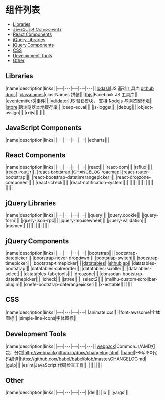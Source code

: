 # 组件列表

- [Libraries](#libraries)
- [JavaScript Components](#javascript-components)
- [React Components](#react-components)
- [jQuery Libraries](#jquery-libraries)
- [jQuery Components](#jquery-components)
- [CSS](#css)
- [Development Tools](#development-tools)
- [Other](#other)

## Libraries

|name|description|links|
|---|---|---|---|---|
|[lodash][lodash]|JS 基础工具库|[github][lodash-github] [docs][lodash-docs]|
|[classnames][classnames]|classNames 拼装||
|[fbjs][fbjs]|Facebook JS 工具库||
|[eventemitter3][eventemitter3]|事件||
|[validator][validator]|JS 验证模块， 支持 Nodejs 与浏览器环境||
|[store][store]|跨浏览器本地缓存库||
|deep-equal|||
|js-logger|||
|debug|||
|object-assign|||
|urijs|||
||||

[lodash]: https://lodash.com/
[lodash-github]: https://github.com/lodash/lodash
[lodash-docs]: https://lodash.com/docs
[classnames]: https://github.com/JedWatson/classnames
[eventemitter3]: https://github.com/primus/eventemitter3
[fbjs]: https://github.com/facebook/fbjs
[validator]: https://github.com/chriso/validator.js
[store]: https://github.com/marcuswestin/store.js

## JavaScript Components

|name|description|links|
|---|---|---|---|
|echarts|||

## React Components

|name|description|links|
|---|---|---|---|
|react|||
|react-dom|||
|reflux||||
|react-router|||
|[react-bootstrap][react-bootstrap]||[CHANGELOG][react-bootstrap-CHANGELOG] [roadmap][react-bootstrap-roadmap]|
|react-router-bootstrap|||| 
|react-bootstrap-datetimerangepicker|||| 
|react-dropzone-component|||| 
|react-icheck|||| 
|react-notification-system|||| 
||||| 
||||| 
||||| 
||||| 

[react-bootstrap]: https://github.com/react-bootstrap/react-bootstrap
[react-bootstrap-CHANGELOG]: https://github.com/react-bootstrap/react-bootstrap/blob/master/CHANGELOG.md
[react-bootstrap-roadmap]: https://github.com/react-bootstrap/react-bootstrap/wiki#100-roadmap


## jQuery Libraries

|name|description|links|
|---|---|---|---|
|jquery|||
|jquery.cookie|||
|jquery-form|||
|jquery-json-rpc|||
|jquery-mousewheel|||
|jquery-validation|||
|moment|||
||||
||||
||||

## jQuery Components

|name|description|links|
|---|---|---|---|
|bootstrap|||
|bootstrap-datepicker|||
|bootstrap-hover-dropdown|||
|bootstrap-switch|||
|bootstrap-timepicker|||
|bootstrap-timepicker|||
|[datatables][datatables]| |[github][datatables-github] [api][datatables-api]|
|datatables-bootstrap|||
|datatables-colreorder|||
|datatables-scroller|||
|datatables-select|||
|datatables-tabletools|||
|dropzone|||
|eonasdan-bootstrap-datetimepicker|||
|icheck|||
|jstree||||
|select2||||
|malihu-custom-scrollbar-plugin|||
|onefe-bootstrap-daterangepicker|||
|x-editable|||
||||

[datatables]: http://www.datatables.net/
[datatables-github]: https://github.com/DataTables/DataTables
[datatables-examples]: http://www.datatables.net/examples/index
[datatables-api]: http://www.datatables.net/reference/api/

## CSS

|name|description|links|
|---|---|---|---|
|animate.css|||
|font-awesome|字体图标||
|simple-line-icons|字体图标||

## Development Tools

|name|description|links|
|---|---|---|---|---|
|[webpack](http://webpack.github.io)|CommonJs/AMD打包，分包|http://webpack.github.io/docs/changelog.html|
|[babel](https://babeljs.io)|ES6/JSX代码编译|https://github.com/babel/babel/blob/master/CHANGELOG.md|
|gulp|||
|eslint|JavaScript 代码检查工具|||
||||
||||

## Other

|name|description|links|
|---|---|---|---|
|del|||
|ip|||
|yargs|||

